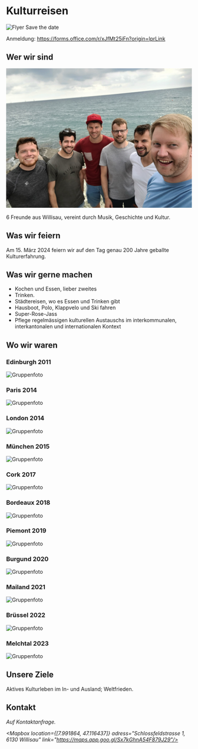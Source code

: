 <script>
    import Gallery from '$lib/components/Gallery.svelte';
    import Columns from '$lib/components/Columns.svelte';
    import ImgText from '$lib/components/ImgText.svelte';
    import Mapbox from '$lib/components/Mapbox.svelte';
</script>

# Kulturreisen

![Flyer Save the date](/200JahreKulturreisen_Savethedate.jpg#size=95vw)

Anmeldung: https://forms.office.com/r/xJfMt25iFn?origin=lprLink

## Wer wir sind

![Gruppenfoto](/static/Gruppenfoto_Start.jpg#size=95vw)

6 Freunde aus Willisau, vereint durch Musik, Geschichte und Kultur.

## Was wir feiern

Am 15. März 2024 feiern wir auf den Tag genau 200 Jahre geballte Kulturerfahrung.

## Was wir gerne machen

- Kochen und Essen, lieber zweites
- Trinken.
- Städtereisen, wo es Essen und Trinken gibt
- Hausboot, Polo, Klappvelo und Ski fahren
- Super-Rose-Jass
- Pflege regelmässigen kulturellen Austauschs im interkommunalen, interkantonalen und internationalen Kontext

## Wo wir waren

<Columns>

<div class="hero">

### Edinburgh 2011

![Gruppenfoto](/Hausboot_Gruppenfoto.JPG#size=45vw)

</div>
<div class="hero">

### Paris 2014

![Gruppenfoto](/Hausboot_Gruppenfoto.JPG#size=45vw)

### London 2014

![Gruppenfoto](/Hausboot_Gruppenfoto.JPG#size=45vw)

</div>
<div class="hero">

### München 2015

![Gruppenfoto](/Hausboot_Gruppenfoto.JPG#size=45vw)

</div>
<div class="hero">
    
### Cork 2017

![Gruppenfoto](/Hausboot_Gruppenfoto.JPG#size=45vw)

</div>
<div class="hero">

### Bordeaux 2018

![Gruppenfoto](/Hausboot_Gruppenfoto.JPG#size=45vw)

</div>
<div class="hero">

### Piemont 2019

![Gruppenfoto](/Hausboot_Gruppenfoto.JPG#size=45vw)

</div>
<div class="hero">

### Burgund 2020

![Gruppenfoto](/Hausboot_Gruppenfoto.JPG#size=45vw)

### Mailand 2021

![Gruppenfoto](/Hausboot_Gruppenfoto.JPG#size=45vw)
</div>

### Brüssel 2022

![Gruppenfoto](/Hausboot_Gruppenfoto.JPG#size=45vw)
</Columns>

### Melchtal 2023

![Gruppenfoto](/Hausboot_Gruppenfoto.JPG#size=45vw)

## Unsere Ziele

Aktives Kulturleben im In- und Ausland; Weltfrieden.

## Kontakt

<address>
Auf Kontaktanfrage.<br>

<Mapbox location={[7.991864, 47.116437]} adress="Schlossfeldstrasse 1, 6130 Willisau" link="https://maps.app.goo.gl/Sx7kGhnA54F879J29"/>
